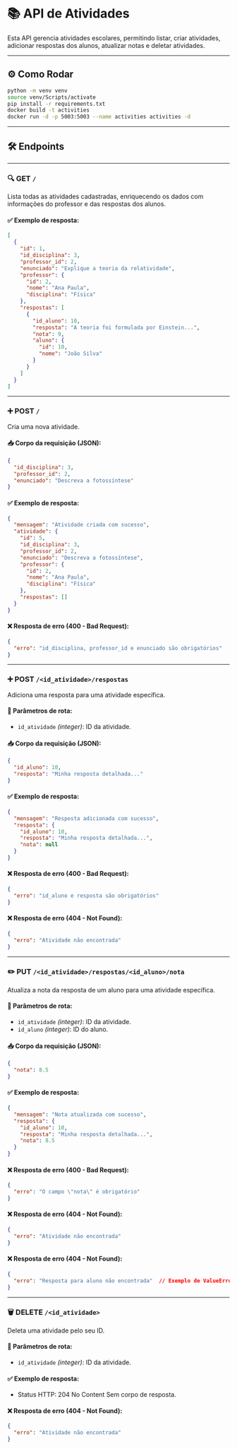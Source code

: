 # 📚 API de Atividades

Esta API gerencia atividades escolares, permitindo listar, criar atividades, adicionar respostas dos alunos, atualizar notas e deletar atividades.

---

## ⚙ Como Rodar

```bash
python -m venv venv
source venv/Scripts/activate
pip install -r requirements.txt
docker build -t activities
docker run -d -p 5003:5003 --name activities activities -d
```

---

## 🛠️ Endpoints

---

### 🔍 GET `/`

Lista todas as atividades cadastradas, enriquecendo os dados com informações do professor e das respostas dos alunos.

#### ✅ Exemplo de resposta:

```json
[
  {
    "id": 1,
    "id_disciplina": 3,
    "professor_id": 2,
    "enunciado": "Explique a teoria da relatividade",
    "professor": {
      "id": 2,
      "nome": "Ana Paula",
      "disciplina": "Física"
    },
    "respostas": [
      {
        "id_aluno": 10,
        "resposta": "A teoria foi formulada por Einstein...",
        "nota": 9,
        "aluno": {
          "id": 10,
          "nome": "João Silva"
        }
      }
    ]
  }
]
```

---

### ➕ POST `/`

Cria uma nova atividade.

#### 📥 Corpo da requisição (JSON):

```json
{
  "id_disciplina": 3,
  "professor_id": 2,
  "enunciado": "Descreva a fotossíntese"
}
```

#### ✅ Exemplo de resposta:

```json
{
  "mensagem": "Atividade criada com sucesso",
  "atividade": {
    "id": 5,
    "id_disciplina": 3,
    "professor_id": 2,
    "enunciado": "Descreva a fotossíntese",
    "professor": {
      "id": 2,
      "nome": "Ana Paula",
      "disciplina": "Física"
    },
    "respostas": []
  }
}
```

#### ❌ Resposta de erro (400 - Bad Request):

```json
{
  "erro": "id_disciplina, professor_id e enunciado são obrigatórios"
}
```

---

### ➕ POST `/<id_atividade>/respostas`

Adiciona uma resposta para uma atividade específica.

#### 🔗 Parâmetros de rota:

* `id_atividade` *(integer)*: ID da atividade.

#### 📥 Corpo da requisição (JSON):

```json
{
  "id_aluno": 10,
  "resposta": "Minha resposta detalhada..."
}
```

#### ✅ Exemplo de resposta:

```json
{
  "mensagem": "Resposta adicionada com sucesso",
  "resposta": {
    "id_aluno": 10,
    "resposta": "Minha resposta detalhada...",
    "nota": null
  }
}
```

#### ❌ Resposta de erro (400 - Bad Request):

```json
{
  "erro": "id_aluno e resposta são obrigatórios"
}
```

#### ❌ Resposta de erro (404 - Not Found):

```json
{
  "erro": "Atividade não encontrada"
}
```

---

### ✏️ PUT `/<id_atividade>/respostas/<id_aluno>/nota`

Atualiza a nota da resposta de um aluno para uma atividade específica.

#### 🔗 Parâmetros de rota:

* `id_atividade` *(integer)*: ID da atividade.
* `id_aluno` *(integer)*: ID do aluno.

#### 📥 Corpo da requisição (JSON):

```json
{
  "nota": 8.5
}
```

#### ✅ Exemplo de resposta:

```json
{
  "mensagem": "Nota atualizada com sucesso",
  "resposta": {
    "id_aluno": 10,
    "resposta": "Minha resposta detalhada...",
    "nota": 8.5
  }
}
```

#### ❌ Resposta de erro (400 - Bad Request):

```json
{
  "erro": "O campo \"nota\" é obrigatório"
}
```

#### ❌ Resposta de erro (404 - Not Found):

```json
{
  "erro": "Atividade não encontrada"
}
```

#### ❌ Resposta de erro (404 - Not Found):

```json
{
  "erro": "Resposta para aluno não encontrada"  // Exemplo de ValueError tratado
}
```

---

### 🗑️ DELETE `/<id_atividade>`

Deleta uma atividade pelo seu ID.

#### 🔗 Parâmetros de rota:

* `id_atividade` *(integer)*: ID da atividade.

#### ✅ Exemplo de resposta:

* Status HTTP: 204 No Content
  Sem corpo de resposta.

#### ❌ Resposta de erro (404 - Not Found):

```json
{
  "erro": "Atividade não encontrada"
}
```
